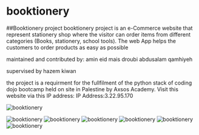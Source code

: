 # booktionery
##Booktionery project
booktionery project is an e-Commerce website that represent stationery shop where the visitor can order items from different categories (Books, stationery, school tools).
The web App helps the customers to order products as easy as possible

maintained and contributed by:
amin eid
mais droubi
abdusalam qamhiyeh

supervised by hazem kiwan

the project is a requirment for the fullfilment of the python stack of coding dojo bootcamp held on site in Palestine by Axsos Academy.
Visit this website via this IP address:
IP Address:3.22.95.170

![booktionery](https://github.com/amin-eid/booktionery/blob/master/images/cart.PNG)

![booktionery](https://github.com/amin-eid/booktionery/blob/master/images/sc3.PNG)
![booktionery](https://github.com/amin-eid/booktionery/blob/master/images/sc4.PNG)
![booktionery](https://github.com/amin-eid/booktionery/blob/master/images/screenshot1.PNG)
![booktionery](https://github.com/amin-eid/booktionery/blob/master/images/ajax.PNG)
![booktionery](https://github.com/amin-eid/booktionery/blob/master/images/admin.PNG)
![booktionery](https://github.com/amin-eid/booktionery/blob/master/images/screenshot2.PNG)
